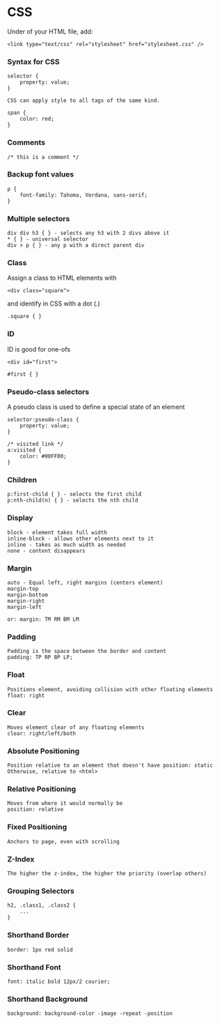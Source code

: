 # CSS

Under <head> of your HTML file, add:
```
<link type="text/css" rel="stylesheet" href="stylesheet.css" />
```

### Syntax for CSS
```
selector {
    property: value;
}

CSS can apply style to all tags of the same kind.  

span {
    color: red;
}
```

### Comments
```
/* this is a comment */
```

### Backup font values
```
p {
    font-family: Tahoma, Verdana, sans-serif;
}
```

### Multiple selectors
```
div div h3 { } - selects any h3 with 2 divs above it
* { } - universal selector
div > p { } - any p with a direct parent div
```

### Class
Assign a class to HTML elements with
```
<div class="square">
```
and identify in CSS with a dot (.)  
```
.square { }
```

### ID
ID is good for one-ofs
```
<div id="first">

#first { }
```

### Pseudo-class selectors
A pseudo class is used to define a special state of an element
```
selector:pseudo-class {
    property: value;
}

/* visited link */
a:visited {
    color: #00FF00;
}
```

### Children
```
p:first-child { } - selects the first child
p:nth-child(n) { } - selects the nth child
```

### Display
```
block - element takes full width
inline-block - allows other elements next to it
inline - takes as much width as needed
none - content disappears
```

### Margin
```
auto - Equal left, right margins (centers element)
margin-top
margin-bottom
margin-right
margin-left

or: margin: TM RM BM LM
```

### Padding
```
Padding is the space between the border and content
padding: TP RP BP LP;
```

### Float
```
Positions element, avoiding collision with other floating elements
float: right
```

### Clear
```
Moves element clear of any floating elements
clear: right/left/both
```

### Absolute Positioning
``` 
Position relative to an element that doesn't have position: static
Otherwise, relative to <html>
```

### Relative Positioning
```
Moves from where it would normally be
position: relative
```

### Fixed Positioning
```
Anchors to page, even with scrolling
```

### Z-Index
```
The higher the z-index, the higher the priority (overlap others)
```

### Grouping Selectors
```
h2, .class1, .class2 {
    ...
}
```

### Shorthand Border
```
border: 1px red solid
```

### Shorthand Font
```
font: italic bold 12px/2 courier;
```

### Shorthand Background
```
background: background-color -image -repeat -position
```


